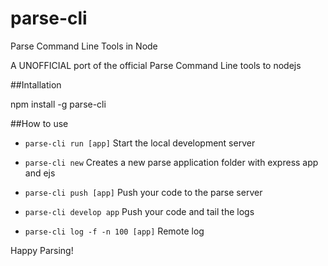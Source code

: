 parse-cli
=========

Parse Command Line Tools in Node

A UNOFFICIAL port of the official Parse Command Line tools to nodejs

##Intallation

npm install -g parse-cli

##How to use

- `parse-cli run [app]` Start the local development server

- `parse-cli new` Creates a new parse application folder with express app and ejs

- `parse-cli push [app]` Push your code to the parse server

- `parse-cli develop app` Push your code and tail the logs

- `parse-cli log -f -n 100 [app]` Remote log


Happy Parsing!



 

